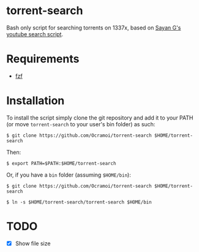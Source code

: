 # torrent-search

Bash only script for searching torrents on 1337x, based on [Sayan G's](https://github.com/sayan01) [youtube search script](https://github.com/sayan01/scripts/blob/master/yt).

# Requirements
- [fzf](https://github.com/junegunn/fzf)

# Installation
To install the script simply clone the git repository and add it to your PATH (or move `torrent-search` to your user's bin folder) as such:

`$ git clone https://github.com/Ocramoi/torrent-search $HOME/torrent-search`

Then:

`$ export PATH=$PATH:$HOME/torrent-search`

Or, if you have a `bin` folder (assuming `$HOME/bin`):

`$ git clone https://github.com/Ocramoi/torrent-search $HOME/torrent-search`

`$ ln -s $HOME/torrent-search/torrent-search $HOME/bin`

# TODO
- [x] Show file size
